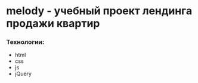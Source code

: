 # melody - учебный проект лендинга продажи квартир

### Технологии: 
  - html
  - css
  - js
  - jQuery
